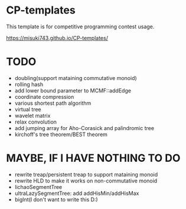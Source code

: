 # CP-templates

This template is for competitive programming contest usage.

https://misuki743.github.io/CP-templates/

# TODO

- doubling(support mataining commutative monoid)
- rolling hash
- add lower bound parameter to MCMF::addEdge
- coordinate compression
- various shortest path algorithm
- virtual tree
- wavelet matrix
- relax convolution
- add jumping array for Aho-Corasick and palindromic tree
- kirchoff's tree theorem/BEST theorem

# MAYBE, IF I HAVE NOTHING TO DO

- rewrite treap/persistent treap to support mataining monoid
- rewrite HLD to make it works on non-commutative monoid
- lichaoSegmentTree
- ultraLazySegmentTree: add addHisMin/addHisMax
- bigInt(I don't want to write this D:)
